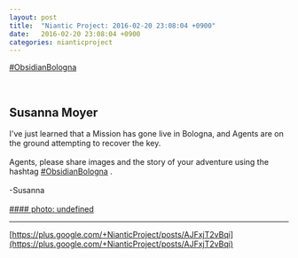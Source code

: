 ```yaml
---
layout: post
title:  "Niantic Project: 2016-02-20 23:08:04 +0900"
date:   2016-02-20 23:08:04 +0900
categories: nianticproject
---
```

[#ObsidianBologna](https://plus.google.com/s/%23ObsidianBologna "")  <div class="shared"><br /><h2>Susanna Moyer</h2>I've just learned that a Mission has gone live in Bologna, and Agents are on the ground attempting to recover the key.<br /><br />Agents, please share images and the story of your adventure using the hashtag  <a rel="nofollow" class="ot-hashtag" href="https://plus.google.com/s/%23ObsidianBologna">#ObsidianBologna</a> .<br /><br />-Susanna<br /><br /></div>
[#### photo: undefined](https://lh4.googleusercontent.com/-fzkwJLyD1H8/Vshy6gv3rwI/AAAAAAAAAfE/w7NfVtvCslI/ObsidianMilan.jpg "")
- - -
[https://plus.google.com/+NianticProject/posts/AJFxjT2vBqi](https://plus.google.com/+NianticProject/posts/AJFxjT2vBqi)

